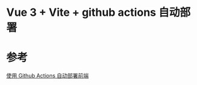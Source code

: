 # Vue 3 + Vite + github actions 自动部署

# 参考
[使用 Github Actions 自动部署前端](https://kbws.xyz/blog/use-githubactions-to-deploy/)


